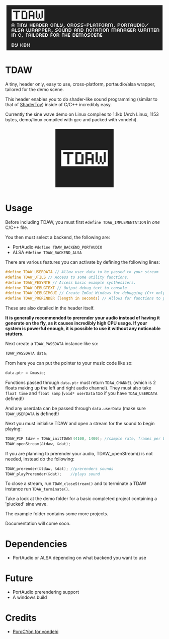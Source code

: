 ![banner](./brand/banner.png "banner")

# TDAW

A tiny, header only, easy to use, cross-platform, portaudio/alsa wrapper, tailored for the demo scene.

This header enables you to do shader-like sound programming (similar to that of [ShaderToy](https://shadertoy.com "ShaderToy")) inside of C/C++ incredibly easy.

Currently the sine wave demo on Linux compiles to 1.1kb (Arch Linux, 1153 bytes, demo/linux compiled with gcc and packed with vondehi).

<p align="center">
<img src="./brand/icon.png" alt="drawing" width="200" height="200"/>
</p>

# Usage

Before including TDAW, you must first `#define TDAW_IMPLEMENTATION` in *one* C/C++ file.

You then must select a backend, the following are:

 - PortAudio `#define TDAW_BACKEND_PORTAUDIO`
 - ALSA `#define TDAW_BACKEND_ALSA`

There are various features you can activate by defining the following lines:

```c
#define TDAW_USERDATA // Allow user data to be passed to your stream
#define TDAW_UTILS // Access to some utility functions.
#define TDAW_PESYNTH // Access basic example synthesizers.
#define TDAW_DEBUGTEXT // Output debug text to console
#define TDAW_DEBUGIMGUI // Create ImGui Windows for debugging (C++ only)
#define TDAW_PRERENDER [length in seconds] // Allows for functions to prerender your music/sounds to save lots of CPU (currently only works with the ALSA backend)
```

These are also detailed in the header itself.

**It is generally recommended to prerender your audio instead of having it generate on the fly, as it causes incredibly high CPU usage. If your system is powerful enough, it is possible to use it without any noticeable stutters.**

Next create a `TDAW_PASSDATA` instance like so:
```c
TDAW_PASSDATA data;
```
From here you can put the pointer to your music code like so:
```c
data.ptr = &music;
```

Functions passed through `data.ptr` must return `TDAW_CHANNEL` (which is 2 floats making up the left and right audio channel).
They must also take `float time` and `float samp` (`void* userData` too if you have `TDAW_USERDATA` defined!)

And any userdata can be passed through `data.userData` (make sure `TDAW_USERDATA` is defined!)

Next you must initialise TDAW and open a stream for the sound to begin playing:
```c
TDAW_PIP tdaw = TDAW_initTDAW(44100, 1400); //sample rate, frames per buffer
TDAW_openStream(&tdaw, &dat);
```
If you are planning to prerender your audio, TDAW_openStream() is not needed, instead do the following:
```c
TDAW_prerender(&tdaw, &dat); //prerenders sounds
TDAW_playPrerender(&dat);    //plays sound
```
To close a stream, run `TDAW_closeStream()` and to terminate a TDAW instance run `TDAW_terminate()`.

Take a look at the demo folder for a basic completed project containing a 'plucked' sine wave.

The example folder contains some more projects.

Documentation will come soon. 

# Dependencies
- PortAudio or ALSA depending on what backend you want to use

# Future
- PortAudio prerendering support
- A windows build

# Credits
- [PoroCYon for vondehi](VONDEHI-LICENSE)
